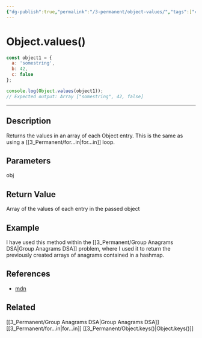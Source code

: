 ```yaml
---
{"dg-publish":true,"permalink":"/3-permanent/object-values/","tags":["code/javascript"],"created":"2023-07-19T06:00:19.976-06:00","updated":"2023-09-05T13:35:28.846-06:00"}
---
```


# Object.values()

```javascript
const object1 = {
  a: 'somestring',
  b: 42,
  c: false
};

console.log(Object.values(object1));
// Expected output: Array ["somestring", 42, false]
```

---
## Description
Returns the values in an array of each Object entry. This is the same as using a [[3_Permanent/for...in\|for...in]] loop.

## Parameters
obj

## Return Value
Array of the values of each entry in the passed object

## Example
I have used this method within the [[3_Permanent/Group Anagrams DSA\|Group Anagrams DSA]] problem, where I used it to return the previously created arrays of anagrams contained in a hashmap.

## References
- [mdn](https://developer.mozilla.org/en-US/docs/Web/JavaScript/Reference/Global_Objects/Object/values) 

## Related
[[3_Permanent/Group Anagrams DSA\|Group Anagrams DSA]]
[[3_Permanent/for...in\|for...in]]
[[3_Permanent/Object.keys()\|Object.keys()]]